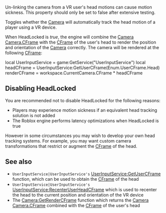 Un-linking the camera from a VR user's head motions can cause motion sickness. This property should only be set to false after extensive testing.

Toggles whether the [Camera](https://developer.roblox.com/en-us/api-reference/class/Camera) will automatically track the head motion of a player using a VR device.

When HeadLocked is _true_, the engine will combine the [Camera](https://developer.roblox.com/en-us/api-reference/class/Camera) [Camera.CFrame](https://developer.roblox.com/en-us/api-reference/property/Camera/CFrame) with the [CFrame](https://developer.roblox.com/en-us/api-reference/datatype/CFrame) of the user's head to render the position and orientation of the [Camera](https://developer.roblox.com/en-us/api-reference/class/Camera) correctly. The camera will be rendered at the following [CFrame](https://developer.roblox.com/en-us/api-reference/datatype/CFrame):

local UserInputService = game:GetService("UserInputService")
local headCFrame = UserInputService:GetUserCFrame(Enum.UserCFrame.Head)
renderCFrame = workspace.CurrentCamera.CFrame \* headCFrame

Disabling HeadLocked
--------------------

You are recommended not to disable HeadLocked for the following reasons:

*   Players may experience motion sickness if an equivalent head tracking solution is not added
*   The Roblox engine performs latency optimizations when HeadLocked is true

However in some circumstances you may wish to develop your own head tracking systems. For example, you may want custom camera transformations that restrict or augment the [CFrame](https://developer.roblox.com/en-us/api-reference/datatype/CFrame) of the head.

See also
--------

*   `UserInputService|UserInputService's` [UserInputService:GetUserCFrame](https://developer.roblox.com/en-us/api-reference/function/UserInputService/GetUserCFrame) function, which can be used to obtain the [CFrame](https://developer.roblox.com/en-us/api-reference/datatype/CFrame) of the head
*   `UserInputService|UserInputService's` [UserInputService:RecenterUserHeadCFrame](https://developer.roblox.com/en-us/api-reference/function/UserInputService/RecenterUserHeadCFrame) which is used to recenter the head to the current position and orientation of the VR device
*   The [Camera:GetRenderCFrame](https://developer.roblox.com/en-us/api-reference/function/Camera/GetRenderCFrame) function which returns the [Camera](https://developer.roblox.com/en-us/api-reference/class/Camera) [Camera.CFrame](https://developer.roblox.com/en-us/api-reference/property/Camera/CFrame) combined with the [CFrame](https://developer.roblox.com/en-us/api-reference/datatype/CFrame) of the user's head